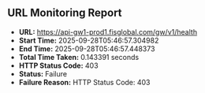 ## URL Monitoring Report

- **URL:** https://api-gw1-prod1.fisglobal.com/gw/v1/health
- **Start Time:** 2025-09-28T05:46:57.304982
- **End Time:** 2025-09-28T05:46:57.448373
- **Total Time Taken:** 0.143391 seconds
- **HTTP Status Code:** 403
- **Status:** Failure
- **Failure Reason:** HTTP Status Code: 403
